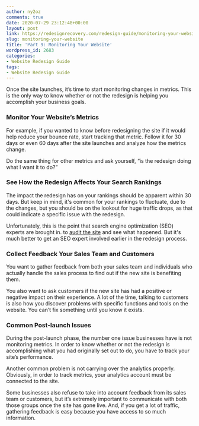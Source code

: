 ```yaml
---
author: ny2oz
comments: true
date: 2020-07-29 23:12:48+00:00
layout: post
link: https://redesignrecovery.com/redesign-guide/monitoring-your-website/
slug: monitoring-your-website
title: 'Part 9: Monitoring Your Website'
wordpress_id: 2683
categories:
- Website Redesign Guide
tags:
- Website Redesign Guide
---
```





Once the site launches, it’s time to start monitoring changes in metrics. This is the only way to know whether or not the redesign is helping you accomplish your business goals.







### Monitor Your Website’s Metrics







For example, if you wanted to know before redesigning the site if it would help reduce your bounce rate, start tracking that metric. Follow it for 30 days or even 60 days after the site launches and analyze how the metrics change.







Do the same thing for other metrics and ask yourself, “is the redesign doing what I want it to do?”







### See How the Redesign Affects Your Search Rankings







The impact the redesign has on your rankings should be apparent within 30 days. But keep in mind, it's common for your rankings to fluctuate, due to the changes, but you should be on the lookout for huge traffic drops, as that could indicate a specific issue with the redesign.







Unfortunately, this is the point that search engine optimization (SEO) experts are brought in. to [audit the site](https://www.staging1.gaintap.com/capabilities/redesigns/audits/) and see what happened. But it's much better to get an SEO expert involved earlier in the redesign process.







### Collect Feedback Your Sales Team and Customers







You want to gather feedback from both your sales team and individuals who actually handle the sales process to find out if the new site is benefiting them.







You also want to ask customers if the new site has had a positive or negative impact on their experience. A lot of the time, talking to customers is also how you discover problems with specific functions and tools on the website. You can’t fix something until you know it exists.







### Common Post-launch Issues







During the post-launch phase, the number one issue businesses have is not monitoring metrics. In order to know whether or not the redesign is accomplishing what you had originally set out to do, you have to track your site’s performance.







Another common problem is not carrying over the analytics properly. Obviously, in order to track metrics, your analytics account must be connected to the site.







Some businesses also refuse to take into account feedback from its sales team or customers, but it’s extremely important to communicate with both those groups once the site has gone live. And, if you get a lot of traffic, gathering feedback is easy because you have access to so much information.



